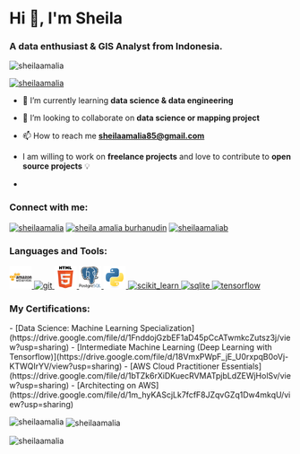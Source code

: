 <h1 align="left">Hi 👋, I'm Sheila</h1>
<h3 align="left">A data enthusiast & GIS Analyst from Indonesia.</h3>

<p align="left"> <img src="https://komarev.com/ghpvc/?username=sheilaamalia&label=Profile%20views&color=0e75b6&style=flat" alt="sheilaamalia" /> </p>

<p align="left"> <a href="https://twitter.com/sheilaamalia" target="blank"><img src="https://img.shields.io/twitter/follow/sheilaamalia?logo=twitter&style=for-the-badge" alt="sheilaamalia" /></a> </p>

- 🌱 I’m currently learning **data science & data engineering**

- 👯 I’m looking to collaborate on **data science or mapping project**

- 📫 How to reach me **sheilaamalia85@gmail.com**

- I am willing to work on **freelance projects** and love to contribute to **open source projects** 💡
- 

<h3 align="left">Connect with me:</h3>
<p align="left">
<a href="https://twitter.com/sheilaamalia" target="blank"><img align="center" src="https://raw.githubusercontent.com/rahuldkjain/github-profile-readme-generator/master/src/images/icons/Social/twitter.svg" alt="sheilaamalia" height="30" width="40" /></a>
<a href="https://linkedin.com/in/sheilaamaliab" target="blank"><img align="center" src="https://raw.githubusercontent.com/rahuldkjain/github-profile-readme-generator/master/src/images/icons/Social/linked-in-alt.svg" alt="sheila amalia burhanudin" height="30" width="40" /></a>
<a href="https://kaggle.com/sheilaamaliab" target="blank"><img align="center" src="https://raw.githubusercontent.com/rahuldkjain/github-profile-readme-generator/master/src/images/icons/Social/kaggle.svg" alt="sheilaamaliab" height="30" width="40" /></a>
</p>

<h3 align="left">Languages and Tools:</h3>
<p align="left"> <a href="https://aws.amazon.com" target="_blank"> <img src="https://raw.githubusercontent.com/devicons/devicon/master/icons/amazonwebservices/amazonwebservices-original-wordmark.svg" alt="aws" width="40" height="40"/> </a> <a href="https://git-scm.com/" target="_blank"> <img src="https://www.vectorlogo.zone/logos/git-scm/git-scm-icon.svg" alt="git" width="40" height="40"/> </a> <a href="https://www.w3.org/html/" target="_blank"> <img src="https://raw.githubusercontent.com/devicons/devicon/master/icons/html5/html5-original-wordmark.svg" alt="html5" width="40" height="40"/> </a> <a href="https://www.postgresql.org" target="_blank"> <img src="https://raw.githubusercontent.com/devicons/devicon/master/icons/postgresql/postgresql-original-wordmark.svg" alt="postgresql" width="40" height="40"/> </a> <a href="https://www.python.org" target="_blank"> <img src="https://raw.githubusercontent.com/devicons/devicon/master/icons/python/python-original.svg" alt="python" width="40" height="40"/> </a> <a href="https://scikit-learn.org/" target="_blank"> <img src="https://upload.wikimedia.org/wikipedia/commons/0/05/Scikit_learn_logo_small.svg" alt="scikit_learn" width="40" height="40"/> </a> <a href="https://www.sqlite.org/" target="_blank"> <img src="https://www.vectorlogo.zone/logos/sqlite/sqlite-icon.svg" alt="sqlite" width="40" height="40"/> </a> <a href="https://www.tensorflow.org" target="_blank"> <img src="https://www.vectorlogo.zone/logos/tensorflow/tensorflow-icon.svg" alt="tensorflow" width="40" height="40"/> </a> </p>

<h3 align="left">My Certifications:</h3>
- [Data Science: Machine Learning Specialization](https://drive.google.com/file/d/1FnddojGzbEF1aD45pCcATwmkcZutsz3j/view?usp=sharing)
- [Intermediate Machine Learning (Deep Learning with Tensorflow)](https://drive.google.com/file/d/18VmxPWpF_jE_U0rxpqB0oVj-KTWQIrYV/view?usp=sharing)
- [AWS Cloud Practitioner Essentials](https://drive.google.com/file/d/1bTZk6rXiDKuecRVMATpjbLdZEWjHolSv/view?usp=sharing)
- [Architecting on AWS](https://drive.google.com/file/d/1m_hyKAScjLk7fcfF8JZqvGZq1Dw4mkqU/view?usp=sharing)

<p><img align="left" src="https://github-readme-stats.vercel.app/api/top-langs?username=sheilaamalia&show_icons=true&locale=en&layout=compact" alt="sheilaamalia" /></p>

<p>&nbsp;<img align="center" src="https://github-readme-stats.vercel.app/api?username=sheilaamalia&show_icons=true&locale=en" alt="sheilaamalia" /></p>

<p><img align="center" src="https://github-readme-streak-stats.herokuapp.com/?user=sheilaamalia&" alt="sheilaamalia" /></p>
